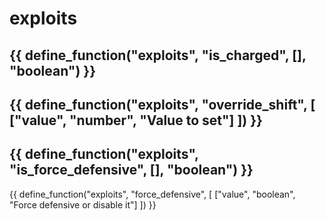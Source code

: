 # exploits

{{ define_function("exploits", "is_charged", [], "boolean") }}
---
{{ define_function("exploits", "override_shift", [
    ["value", "number", "Value to set"]
]) }}
---
{{ define_function("exploits", "is_force_defensive", [], "boolean") }}
---
{{ define_function("exploits", "force_defensive", [
    ["value", "boolean", "Force defensive or disable it"]
]) }}
